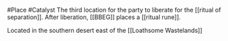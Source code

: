 #Place #Catalyst
The third location for the party to liberate for the [[ritual of separation]].
After liberation, [[BBEG]] places a [[ritual rune]].

Located in the southern desert east of the [[Loathsome Wastelands]]
